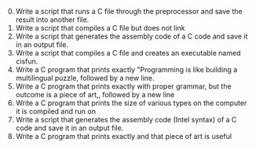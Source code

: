 0. Write a script that runs a C file through the preprocessor and save the result into another file.
1. Write a script that compiles a C file but does not link
2. Write a script that generates the assembly code of a C code and save it in an output file.
3. Write a script that compiles a C file and creates an executable named cisfun.
4. Write a C program that prints exactly "Programming is like building a multilingual puzzle, followed by a new line.
5. Write a C program that prints exactly with proper grammar, but the outcome is a piece of art,, followed by a new line
6. Write a C program that prints the size of various types on the computer it is compiled and run on
7. Write a script that generates the assembly code (Intel syntax) of a C code and save it in an output file.
8. Write a C program that prints exactly and that piece of art is useful 
